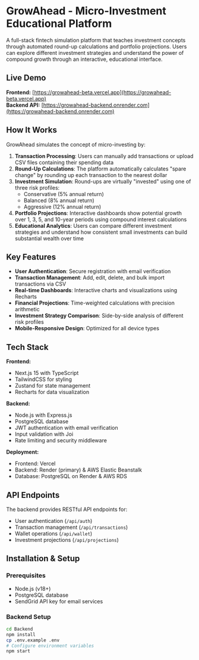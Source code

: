# GrowAhead - Micro-Investment Educational Platform

A full-stack fintech simulation platform that teaches investment concepts through automated round-up calculations and portfolio projections. Users can explore different investment strategies and understand the power of compound growth through an interactive, educational interface.

## Live Demo

**Frontend:** [https://growahead-beta.vercel.app](https://growahead-beta.vercel.app)  
**Backend API:** [https://growahead-backend.onrender.com](https://growahead-backend.onrender.com)

## How It Works

GrowAhead simulates the concept of micro-investing by:

1. **Transaction Processing**: Users can manually add transactions or upload CSV files containing their spending data
2. **Round-Up Calculations**: The platform automatically calculates "spare change" by rounding up each transaction to the nearest dollar
3. **Investment Simulation**: Round-ups are virtually "invested" using one of three risk profiles:
   - Conservative (5% annual return)
   - Balanced (8% annual return) 
   - Aggressive (12% annual return)
4. **Portfolio Projections**: Interactive dashboards show potential growth over 1, 3, 5, and 10-year periods using compound interest calculations
5. **Educational Analytics**: Users can compare different investment strategies and understand how consistent small investments can build substantial wealth over time

## Key Features

- **User Authentication**: Secure registration with email verification
- **Transaction Management**: Add, edit, delete, and bulk import transactions via CSV
- **Real-time Dashboards**: Interactive charts and visualizations using Recharts
- **Financial Projections**: Time-weighted calculations with precision arithmetic
- **Investment Strategy Comparison**: Side-by-side analysis of different risk profiles
- **Mobile-Responsive Design**: Optimized for all device types

## Tech Stack

**Frontend:**
- Next.js 15 with TypeScript
- TailwindCSS for styling
- Zustand for state management
- Recharts for data visualization

**Backend:**
- Node.js with Express.js
- PostgreSQL database
- JWT authentication with email verification
- Input validation with Joi
- Rate limiting and security middleware

**Deployment:**
- Frontend: Vercel
- Backend: Render (primary) & AWS Elastic Beanstalk
- Database: PostgreSQL on Render & AWS RDS

## API Endpoints

The backend provides RESTful API endpoints for:
- User authentication (`/api/auth`)
- Transaction management (`/api/transactions`)
- Wallet operations (`/api/wallet`)
- Investment projections (`/api/projections`)

## Installation & Setup

### Prerequisites
- Node.js (v18+)
- PostgreSQL database
- SendGrid API key for email services

### Backend Setup
```bash
cd Backend
npm install
cp .env.example .env
# Configure environment variables
npm start

